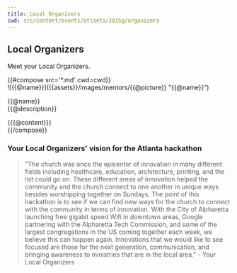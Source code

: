 ```yaml
---
title: Local Organizers
cwd: src/content/events/atlanta/2015g/organizers
---
```


## <i class="icon fa-group"></i> <b>Local Organizers</b>

Meet your Local Organizers.
<div class="row">
{{#compose src='*.md' cwd=cwd}}
<div class="6u">
  <div class="mentor-card expander">
      <span class="mentor-picture">
       ![{{@name}}]({{assets}}/images/mentors/{{@picture}} "{{@name}}")       
      </span>
      <p class="mentor-titles">
        {{@name}}<br/>
        {{@description}}
      </p>
  </div>
  <div class="6u content mentor-description">
    {{{@content}}}
  </div>
</div>
{{/compose}}
</div>

<h3>Your Local Organizers' vision for the Atlanta hackathon </h3>
<blockquote>"The church was once the epicenter of innovation in many different fields including healthcare, education, architecture, printing, and the list could go on. These different areas of innovation helped the community and the church connect to one another in unique ways besides worshipping together on Sundays. The point of this hackathon is to see if we can find new ways for the church to connect with the community in terms of innovation. With the City of Alpharetta launching free gigabit speed Wifi in downtown areas, Google partnering with the Alpharetta Tech Commission, and some of the largest congregations in the US coming together each week, we believe this can happen again. Innovations that we would like to see focused are those for the next generation, communication, and bringing awareness to ministries that are in the local area." - Your Local Organizers</blockquote>

